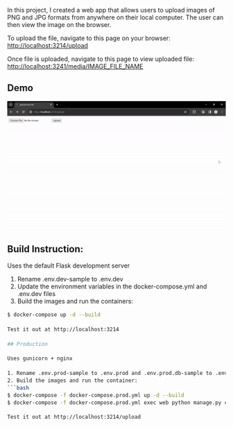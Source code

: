 In this project, I created a web app that allows users to upload images of PNG and JPG formats from anywhere on their local computer. The user can then view the image on the browser.

To upload the file, navigate to this page on your browser:
[http://localhost:3214/upload](http://localhost:3214/upload)

Once file is uploaded, navigate to this page to view uploaded file:
[http://localhost:3241/media/IMAGE_FILE_NAME](http://localhost:3241/media/IMAGE_FILE_NAME)

## Demo
![Upload Image Demo](upload_image.gif)

## Build Instruction:
Uses the default Flask development server

1. Rename .env.dev-sample to .env.dev
2. Update the environment variables in the docker-compose.yml and .env.dev files
3. Build the images and run the containers:
```bash
$ docker-compose up -d --build

Test it out at http://localhost:3214

## Production

Uses gunicorn + nginx

1. Rename .env.prod-sample to .env.prod and .env.prod.db-sample to .env.prod.db. Update the environment variables.
2. Build the images and run the container:
```bash
$ docker-compose -f docker-compose.prod.yml up -d --build
$ docker-compose -f docker-compose.prod.yml exec web python manage.py create_db

Test it out at http://localhost:3214/upload
